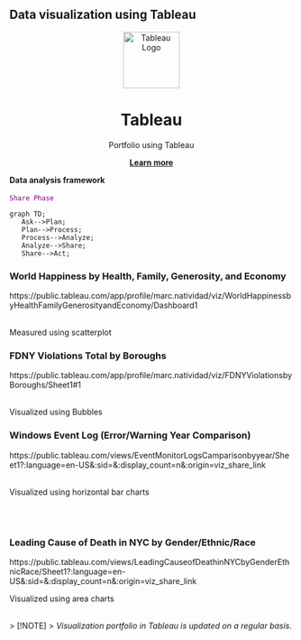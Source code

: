 ## Data visualization using Tableau

<div align="center">
  <img src="https://www.tableau.com/sites/default/files/pages/tableaulogo_highres.png" alt="Tableau Logo" width="100"/><br>
  <h1>Tableau</h1>
  <p>Portfolio using Tableau</p>
  <a href="https://www.tableau.com/" target="_blank"><strong>Learn more</strong></a>
</div>


 <strong>Data analysis framework</strong> 
 <br></br>
  <code style="color : purple">Share Phase</code>


 ```mermaid
graph TD;
    Ask-->Plan;
    Plan-->Process;
    Process-->Analyze;
    Analyze-->Share;
    Share-->Act;
```
 <h3>World Happiness by Health, Family, Generosity, and Economy</h3>
 <ahref>https://public.tableau.com/app/profile/marc.natividad/viz/WorldHappinessbyHealthFamilyGenerosityandEconomy/Dashboard1</ahref>
 <br></br>
  <p>Measured using scatterplot</p>
  <h3>FDNY Violations Total by Boroughs</h3>
  <ahref>https://public.tableau.com/app/profile/marc.natividad/viz/FDNYViolationsbyBoroughs/Sheet1#1</ahref>
  <br></br>
  <p>Visualized using Bubbles</p>
  <h3>Windows Event Log (Error/Warning Year Comparison)</h3>
   <ahref>https://public.tableau.com/views/EventMonitorLogsCamparisonbyyear/Sheet1?:language=en-US&:sid=&:display_count=n&:origin=viz_share_link</ahref>
   <br></br>
  <p>Visualized using horizontal bar charts</p>
  <br></br>
  <h3>Leading Cause of Death in NYC by Gender/Ethnic/Race</h3>
  <ahref>https://public.tableau.com/views/LeadingCauseofDeathinNYCbyGenderEthnicRace/Sheet1?:language=en-US&:sid=&:display_count=n&:origin=viz_share_link</ahref>
  <br>
  <p>Visualized using area charts</p>
  <br>
> [!NOTE]
> <em>Visualization portfolio in Tableau is updated on a regular basis.</em>


